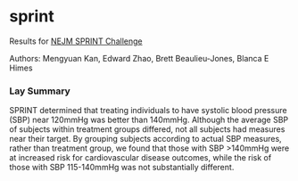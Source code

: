 sprint
======
Results for [NEJM SPRINT Challenge](https://challenge.nejm.org/pages/home)

Authors: Mengyuan Kan, Edward Zhao, Brett Beaulieu-Jones, Blanca E Himes

### Lay Summary
SPRINT determined that treating individuals to have systolic blood pressure (SBP) near 120mmHg was better than 140mmHg. Although the average SBP of subjects within treatment groups differed, not all subjects had measures near their target. By grouping subjects according to actual SBP measures, rather than treatment group, we found that those with SBP >140mmHg were at increased risk for cardiovascular disease outcomes, while the risk of those with SBP 115-140mmHg was not substantially different.
